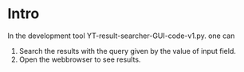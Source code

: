 # Intro
In the development tool YT-result-searcher-GUI-code-v1.py. one can
1. Search the results with the query given by the value of input field.
2. Open the webbrowser to see results.

